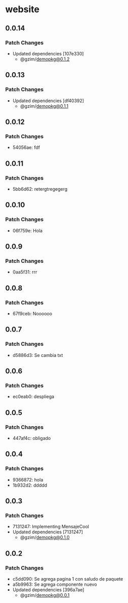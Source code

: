 # website

## 0.0.14

### Patch Changes

- Updated dependencies [107e330]
  - @gzim/demopkg@0.1.2

## 0.0.13

### Patch Changes

- Updated dependencies [df40392]
  - @gzim/demopkg@0.1.1

## 0.0.12

### Patch Changes

- 54056ae: fdf

## 0.0.11

### Patch Changes

- 5bb6d62: retergtregegerg

## 0.0.10

### Patch Changes

- 06f759e: Hola

## 0.0.9

### Patch Changes

- 0aa5f31: rrr

## 0.0.8

### Patch Changes

- 67f9ceb: Noooooo

## 0.0.7

### Patch Changes

- d5886d3: Se cambia txt

## 0.0.6

### Patch Changes

- ec0eab0: despliega

## 0.0.5

### Patch Changes

- 447af4c: obligado

## 0.0.4

### Patch Changes

- 9366872: hola
- 1b932d2: ddddd

## 0.0.3

### Patch Changes

- 7131247: Implementing MensajeCool
- Updated dependencies [7131247]
  - @gzim/demopkg@0.1.0

## 0.0.2

### Patch Changes

- c5dd090: Se agrega pagina 1 con saludo de paquete
- a5b9963: Se agrega componente nuevo
- Updated dependencies [396a7ae]
  - @gzim/demopkg@0.0.1
